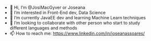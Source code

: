 - 👋 Hi, I’m @JosiMacGyver or Joseana
- 👀 I’m interested in Front-End dev, Data Science
- 🌱 I’m currently JavaEE dev and learning Machine Learn techniques
- 💞️ I’m looking to collaborate with other person who start to study different languages and methods
- 📫 How to reach me: https://www.linkedin.com/in/joseanassoares/

<!---
JosiMacGyver/Joseana is a ✨ special ✨ repository because its `README.md` (this file) appears on your GitHub profile.
You can click the Preview link to take a look at your changes.
--->


